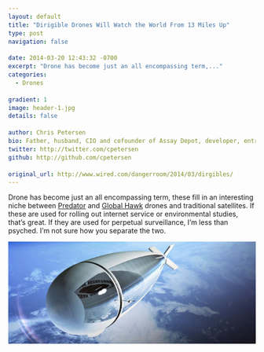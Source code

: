 ```yaml
---
layout: default
title: "Dirigible Drones Will Watch the World From 13 Miles Up"
type: post
navigation: false

date: 2014-03-20 12:43:32 -0700
excerpt: "Drone has become just an all encompassing term,..."
categories:
  - Drones

gradient: 1
image: header-1.jpg
details: false

author: Chris Petersen
bio: Father, husband, CIO and cofounder of Assay Depot, developer, entrepreneur and technologist.
twitter: http://twitter.com/cpetersen
github: http://github.com/cpetersen

original_url: http://www.wired.com/dangerroom/2014/03/dirgibles/
---
```



Drone has become just an all encompassing term, these fill in an interesting niche between [Predator](http://en.wikipedia.org/wiki/General_Atomics_MQ-1_Predator)  and  [Global Hawk](http://en.wikipedia.org/wiki/Northrop_Grumman_RQ-4_Global_Hawk)  drones and traditional satellites. If these are used for rolling out internet service or environmental studies, that’s great. If they are used for perpetual surveillance, I’m less than psyched. I’m not sure how you separate the two. 

  ![Screen-Shot-2014-03-19-at-12.26.00-PM.png](/assets/import/e63a0ecf89a7b4e8fc340c90b323f74f.png)  

 
